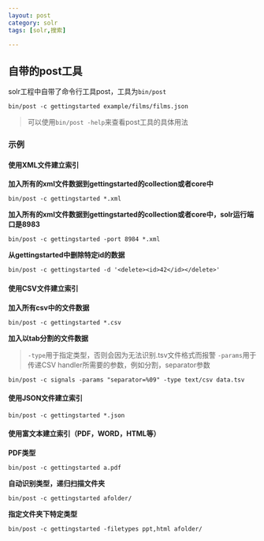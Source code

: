 ```yaml
---
layout: post
category: solr
tags: [solr,搜索]

---
```


## 自带的post工具

solr工程中自带了命令行工具post，工具为`bin/post`

```shell
bin/post -c gettingstarted example/films/films.json
```

> 可以使用`bin/post -help`来查看post工具的具体用法

### 示例

#### 使用XML文件建立索引

**加入所有的xml文件数据到gettingstarted的collection或者core中**

```shell
bin/post -c gettingstarted *.xml
```

**加入所有的xml文件数据到gettingstarted的collection或者core中，solr运行端口是8983**

```shell
bin/post -c gettingstarted -port 8984 *.xml
```

**从gettingstarted中删除特定id的数据**

```shell
bin/post -c gettingstarted -d '<delete><id>42</id></delete>'
```

#### 使用CSV文件建立索引

**加入所有csv中的文件数据**

```shell
bin/post -c gettingstarted *.csv
```

**加入以tab分割的文件数据**

> `-type`用于指定类型，否则会因为无法识别.tsv文件格式而报警
> `-params`用于传递CSV handler所需要的参数，例如分割，separator参数

```shell
bin/post -c signals -params "separator=%09" -type text/csv data.tsv
```

#### 使用JSON文件建立索引

```shell
bin/post -c gettingstarted *.json
```

#### 使用富文本建立索引（PDF，WORD，HTML等）

**PDF类型**

```shell
bin/post -c gettingstarted a.pdf
```

**自动识别类型，递归扫描文件夹**

```shell
bin/post -c gettingstarted afolder/
```

**指定文件夹下特定类型**

```shell
bin/post -c gettingstarted -filetypes ppt,html afolder/
```
